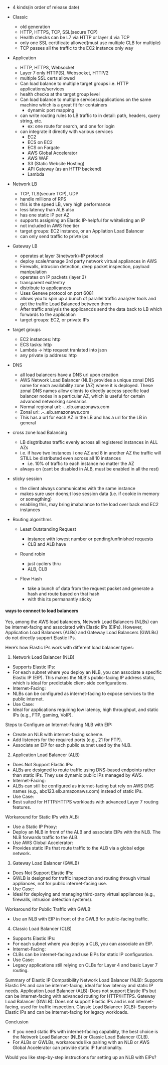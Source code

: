 * 4 kinds(in order of release date)


* Classic
    * old generation
    * HTTP, HTTPS, TCP, SSL(secure TCP)
    * Health checks can be L7 via HTTP or layer 4 via TCP
    * only one SSL certificate allowed(must use multiple CLB for multiple)
    * TCP passes all the traffic to the EC2 instance only way 

    
* Application
    * HTTP, HTTPS, Websocket
    * Layer 7 only HTTP(S), Websocket, HTTP/2
    * multiple SSL certs allowed
    * Can load balance to multiple target groups i.e. HTTP applications/services 
    * health checks at the target group level
    * Can load balance to multiple services/applications on the same machine which is a great fit for containers
        * dynamic port mapping
    * can write routing rules to LB traffic to in detail:  path, headers, query string, etc.
        * ex: one route for search, and one for login
    * can integrate it directly with various services
        * EC2
        * ECS on EC2
        * ECS on Fargate
        * AWS Global Accelerator
        * AWS WAF
        * S3 (Static Website Hosting)
        * API Gateway (as an HTTP backend)
        * Lambda


* Network LB
    * TCP, TLS(secure TCP), UDP
    * handle millions of RPS
    * this is the speed LB, very high performance
    * less latency than ALB also
    * has one static IP per AZ
    * supports assigning an Elastic IP-helpful for whitelisting an IP
    * not included in AWS free tier
    * target groups: EC2 instance, or an Appliation Load Balancer
    * can only send traffic to privte ips


* Gateway LB
    * operates at layer 3(network)-IP protocol
    * deploy scale/manage 3rd party network virtual appliances in AWS
    * Firewalls, intrusion detection, deep packet inspection, payload manipulation
    * operates on IP packets (layer 3)
    * transparent exit/entry
    * distribute to applicances
    * Uses Geneve protocol on port 6081
    * allows you to spin up a bunch of parallel traffic analyzer tools and get the traffic Load Balanced between them
    * After traffic analysis the applicancds send the data back to LB which forwards to the application
    * target groups: EC2, or private IPs

* target groups
    * EC2 instances: http
    * ECS tasks: http
    * Lambda -> http request tranlated into json
    * any private ip address: http

* DNS
    * all load balancers have a DNS url upon creation
    * AWS Network Load Balancer (NLB) provides a unique zonal DNS name for each availability zone (AZ) where it is deployed. These zonal DNS names allow clients to directly access specific load balancer nodes in a particular AZ, which is useful for certain advanced networking scenarios
    * Normal regional url: <load-balancer-name>-<hash>.<region>.elb.amazonaws.com
    * Zonal url: <AZ>.<load-balancer-name>-<hash>.<region>.elb.amazonaws.com
    * This has a url for each AZ in the LB and has a url for the LB in general
    
* cross zone load Balancing
    * LB disgtributes traffic evenly across all registered instances in ALL AZs
    * i.e. if have two instances i one AZ and 8 in another AZ the traffic will STILL be distributed even across all 10 instances
        * i.e. 10% of traffic to each instance no matter the AZ
    * always on (cant be disabled in ALB, must be enabled in all the rest)



* sticky session
    * the client always communicates with the same instance
    * makes sure user doens;t lose session data (i.e. if cookie in memory or somegthing)
    * enabling this, may bring imabalance to the load over back end EC2 instances


* Routing algorithms
    * Least Outstanding Request
        * instance with lowest number or pending/unfinished requests
        * CLB and ALB have
    * Round robin
        * just cyclers thru
        * ALB, CLB
    
    * Flow Hash
        * take a bunch of data from the request packet and generate a hash and route based on that hash
        * with this its permanantly sticky




#### ways to connect to load balancers
Yes, among the AWS load balancers, Network Load Balancers (NLBs) can be internet-facing and associated with Elastic IPs (EIPs). However, Application Load Balancers (ALBs) and Gateway Load Balancers (GWLBs) do not directly support Elastic IPs.

Here’s how Elastic IPs work with different load balancer types:

1. Network Load Balancer (NLB)
* Supports Elastic IPs: 
* For each subnet where you deploy an NLB, you can associate a specific Elastic IP (EIP). This makes the NLB's public-facing IP address static, which is ideal for predictable client-side configurations.
* Internet-Facing:
* NLBs can be configured as internet-facing to expose services to the public internet.
* Use Case:
* Ideal for applications requiring low latency, high throughput, and static IPs (e.g., FTP, gaming, VoIP).

Steps to Configure an Internet-Facing NLB with EIP:
* Create an NLB with internet-facing scheme.
* Add listeners for the required ports (e.g., 21 for FTP).
* Associate an EIP for each public subnet used by the NLB.

2. Application Load Balancer (ALB)
* Does Not Support Elastic IPs:
* ALBs are designed to route traffic using DNS-based endpoints rather than static IPs. They use dynamic public IPs managed by AWS.
* Internet-Facing:
* ALBs can still be configured as internet-facing but rely on AWS DNS names (e.g., abc123.elb.amazonaws.com) instead of static IPs.
* Use Case:
* Best suited for HTTP/HTTPS workloads with advanced Layer 7 routing features.

Workaround for Static IPs with ALB:
* Use a Static IP Proxy:
* Deploy an NLB in front of the ALB and associate EIPs with the NLB. The NLB forwards traffic to the ALB.
* Use AWS Global Accelerator:
* Provides static IPs that route traffic to the ALB via a global edge network.

3. Gateway Load Balancer (GWLB)
* Does Not Support Elastic IPs:
* GWLB is designed for traffic inspection and routing through virtual appliances, not for public internet-facing use.
* Use Case:
* Ideal for deploying and managing third-party virtual appliances (e.g., firewalls, intrusion detection systems).

Workaround for Public Traffic with GWLB:
* Use an NLB with EIP in front of the GWLB for public-facing traffic.

4. Classic Load Balancer (CLB)
* Supports Elastic IPs:
* For each subnet where you deploy a CLB, you can associate an EIP.
* Internet-Facing:
* CLBs can be internet-facing and use EIPs for static IP configuration.
* Use Case:
* Legacy applications still relying on CLBs for Layer 4 and basic Layer 7 routing.

Summary of Elastic IP Compatibility
Network Load Balancer (NLB): Supports Elastic IPs and can be internet-facing, ideal for low latency and static IP needs.
Application Load Balancer (ALB): Does not support Elastic IPs but can be internet-facing with advanced routing for HTTP/HTTPS.
Gateway Load Balancer (GWLB): Does not support Elastic IPs and is not internet-facing, used for traffic inspection.
Classic Load Balancer (CLB): Supports Elastic IPs and can be internet-facing for legacy workloads.

Conclusion
* If you need static IPs with internet-facing capability, the best choice is the Network Load Balancer (NLB) or Classic Load Balancer (CLB).
* For ALBs or GWLBs, workarounds like pairing with an NLB or AWS Global Accelerator can provide static IP functionality.

Would you like step-by-step instructions for setting up an NLB with EIPs?
